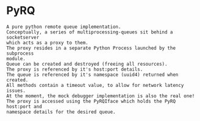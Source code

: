 PyRQ
====

    A pure python remote queue implementation.
    Conceptually, a series of multiprocessing-queues sit behind a socketserver 
    which acts as a proxy to them.
    The proxy resides in a separate Python Process launched by the subprocess
    module.
    Queue can be created and destroyed (freeing all resources).
    The proxy is referenced by it's host:port details.
    The queue is referenced by it's namespace (uuid4) returned when created.
    All methods contain a timeout value, to allow for network latency issues.
    At the moment, the mock debugger implementation is also the real one!
    The proxy is accessed using the PyRQIface which holds the PyRQ host:port and
    namespace details for the desired queue.


